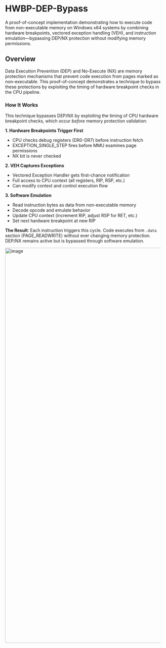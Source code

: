 # HWBP-DEP-Bypass

A proof-of-concept implementation demonstrating how to execute code from non-executable memory on Windows x64 systems by combining hardware breakpoints, vectored exception handling (VEH), and instruction emulation—bypassing DEP/NX protection without modifying memory permissions.

## Overview

Data Execution Prevention (DEP) and No-Execute (NX) are memory protection mechanisms that prevent code execution from pages marked as non-executable. This proof-of-concept demonstrates a technique to bypass these protections by exploiting the timing of hardware breakpoint checks in the CPU pipeline.

### How It Works

This technique bypasses DEP/NX by exploiting the timing of CPU hardware breakpoint checks, which occur *before* memory protection validation:

**1. Hardware Breakpoints Trigger First**
- CPU checks debug registers (DR0-DR7) before instruction fetch
- EXCEPTION_SINGLE_STEP fires before MMU examines page permissions
- NX bit is never checked

**2. VEH Captures Exceptions**
- Vectored Exception Handler gets first-chance notification
- Full access to CPU context (all registers, RIP, RSP, etc.)
- Can modify context and control execution flow

**3. Software Emulation**
- Read instruction bytes as data from non-executable memory
- Decode opcode and emulate behavior
- Update CPU context (increment RIP, adjust RSP for RET, etc.)
- Set next hardware breakpoint at new RIP

**The Result**: Each instruction triggers this cycle. Code executes from `.data` section (PAGE_READWRITE) without ever changing memory protection. DEP/NX remains active but is bypassed through software emulation.

<img width="1338" height="1275" alt="image" src="https://github.com/user-attachments/assets/e5b7feb9-0a33-48bb-8a63-190869d2651f" />

